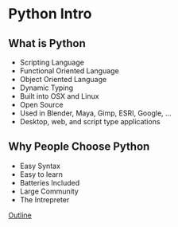 Python Intro
============

What is Python
--------------

* Scripting Language
* Functional Oriented Language
* Object Oriented Language
* Dynamic Typing
* Built into OSX and Linux
* Open Source
* Used in Blender, Maya, Gimp, ESRI, Google, ...
* Desktop, web, and script type applications

Why People Choose Python
------------------------

* Easy Syntax
* Easy to learn
* Batteries Included
* Large Community
* The Intrepreter

[Outline](outline.md)

